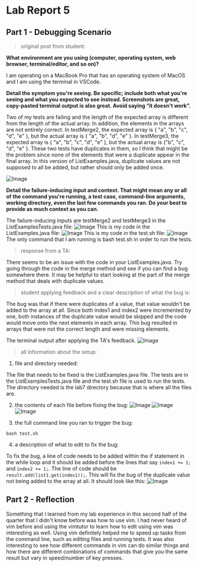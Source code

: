 # Lab Report 5

## Part 1 - Debugging Scenario
> original post from student:

**What environment are you using (computer, operating system, web browser, terminal/editor, and so on)?**

I am operating on a MacBook Pro that has an operating system of MacOS and I am using the terminal in VSCode. 

**Detail the symptom you're seeing. Be specific; include both what you're seeing and what you expected to see instead. Screenshots are great, copy-pasted terminal output is also great. Avoid saying “it doesn't work”.**

Two of my tests are failing and the length of the expected array is different from the length of the actual array. In addition, the elements in the arrays are not entirely correct. In testMerge2, the expected array is { "a", "b", "c", "d", "e" }, but the actual array is { "a", "b", "d", "e" }. In testMerge3, the expected array is { "a", "b", "c", "d", "e" }, but the actual array is {"b", "c", "d", "e" }. These two tests have duplicates in them, so I think that might be the problem since none of the elements that were a duplicate appear in the final array. In this version of ListExamples.java, duplicate values are not supposed to all be added, but rather should only be added once.

![Image](studentogpost3-2.png)

**Detail the failure-inducing input and context. That might mean any or all of the command you're running, a test case, command-line arguments, working directory, even the last few commands you ran. Do your best to provide as much context as you can.**

The failure-inducing inputs are testMerge2 and testMerge3 in the ListExamplesTests.java file: ![Image](studentogpost2.png)
This is my code in the ListExamples.java file: ![Image](studentogpost1.png)
This is my code in the test.sh file: ![Image](studentogpost4.png)
The only command that I am running is bash test.sh in order to run the tests. 


> response from a TA:

There seems to be an issue with the code in your ListExamples.java. Try going through the code in the merge method and see if you can find a bug somewhere there. It may be helpful to start looking at the part of the merge method that deals with duplicate values.


> student applying feedback and a clear description of what the bug is:

The bug was that if there were duplicates of a value, that value wouldn't be added to the array at all. Since both index1 and index2 were incremented by one, both instances of the duplicate value would be skipped and the code would move onto the next elements in each array. This bug resulted in arrays that were not the correct length and were missing elements. 

The terminal output after applying the TA's feedback.
![Image](studentfixesbug.png)

> all information about the setup:


1) file and directory needed: 

The file that needs to be fixed is the ListExamples.java file. The tests are in the ListExamplesTests.java file and the test.sh file is used to run the tests. The directory needed is the lab7 directory because that is where all the files are. 

2) the contents of each file before fixing the bug:
![Image](studentogpost2.png)
![Image](studentogpost1.png)
![Image](studentogpost4.png)

3) the full command line you ran to trigger the bug:

```bash test.sh```

4) a description of what to edit to fix the bug:

To fix the bug, a line of code needs to be added within the if statement in the while loop and it should be added before the lines that say ```index1 += 1;``` and ```index2 += 1;```. The line of code should be ```result.add(list1.get(index1));```. This will fix the bug of the duplicate value not being added to the array at all. It should look like this: ![Image](howtofixbug.png)

## Part 2 - Reflection 

Something that I learned from my lab experience in this second half of the quarter that I didn't know before was how to use vim. I had never heard of vim before and using the vimtutor to learn how to edit using vim was interesting as well. Using vim definitely helped me to speed up tasks from the command line, such as editing files and running tests. It was also interesting to see how different commands in vim can do similar things and how there are different combinations of commands that give you the same result but vary in speed/number of key presses. 
